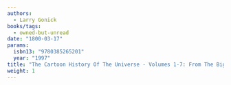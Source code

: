 ```yaml
---
authors:
  - Larry Gonick
books/tags:
  - owned-but-unread
date: "1800-03-17"
params:
  isbn13: "9780385265201"
  year: "1997"
title: "The Cartoon History Of The Universe - Volumes 1-7: From The Big Bang To Alexander The Great"
weight: 1
---
```


<!--more-->
